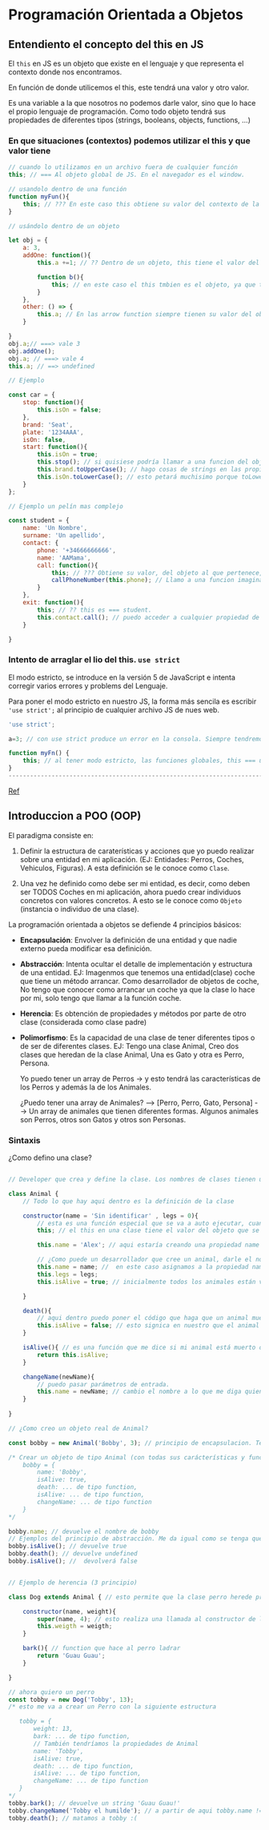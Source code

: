 # Programación Orientada a Objetos

## Entendiento el concepto del this en JS

El `this` en JS es un objeto que existe en el lenguaje y que representa el contexto donde nos encontramos.

En función de donde utilicemos el this, este tendrá una valor y otro valor.

Es una variable a la que nosotros no podemos darle valor, sino que lo hace el propio lenguaje de programación. Como todo objeto tendrá sus propiedades de diferentes tipos (strings, booleans, objects, functions, ...)

### En que situaciones (contextos) podemos utilizar el this y que valor tiene

```js
// cuando lo utilizamos en un archivo fuera de cualquier función
this; // === Al objeto global de JS. En el navegador es el window.

// usandolo dentro de una función
function myFun(){
    this; // ??? En este caso this obtiene su valor del contexto de la funcion. Si la funcion es global obtiene el mismo valor que el this global, es decir `window`
}

// usándolo dentro de un objeto

let obj = {
    a: 3,
    addOne: function(){
        this.a +=1; // ?? Dentro de un objeto, this tiene el valor del objeto que lo engloba. En este caso this === {a:3, addOne: function....}. Es muy utill para acceder a propiedades del objeto dentro de las funciones del mismo objeto

        function b(){
            this; // en este caso el this tmbien es el objeto, ya que tiene el mismo valor que la funcion a la que pertenece
        }
    },
    other: () => {
        this.a; // En las arrow function siempre tienen su valor del objeto global, NO obtienen el valor del objeto al que pertenecen. En este caso this.a sería undefined
    }

}
obj.a;// ===> vale 3
obj.addOne();
obj.a; // ===> vale 4
this.a; // ==> undefined

// Ejemplo

const car = {
    stop: function(){
        this.isOn = false;
    },
    brand: 'Seat',
    plate: '1234AAA',
    isOn: false,
    start: function(){
        this.isOn = true;
        this.stop(); // si quisiese podría llamar a una funcion del objeto
        this.brand.toUpperCase(); // hago cosas de strings en las propiedades que son strings
        this.isOn.toLowerCase(); // esto petará muchisimo porque toLowerCase no es una function de los booleans
    }
}; 

// Ejemplo un pelín mas complejo

const student = {
    name: 'Un Nombre',
    surname: 'Un apellido',
    contact: {
        phone: '+34666666666',
        name: 'AAMama',
        call: function(){
            this; // ??? Obtiene su valor, del objeto al que pertenece, portanto, es lo mismo que contact
            callPhoneNumber(this.phone); // Llamo a una funcion imaginaria que realiza llamadas a numeros de telefono, pasandole un número de telefono
        }
    },
    exit: function(){
        this; // ?? this es === student.
        this.contact.call(); // puedo acceder a cualquier propiedad de student
    }

}

```

### Intento de arraglar el lio del this. `use strict`

El modo estricto, se introduce en la versión 5 de JavaScript e intenta corregir varios errores y problems del Lenguaje.

Para poner el modo estricto en nuestro JS, la forma más sencila es escribir `'use strict';` al principio de cualquier archivo JS de nues web.

```js
'use strict';

a=3; // con use strict produce un error en la consola. Siempre tendremos que poner let o const para declarar una variable

function myFn() {
    this; // al tener modo estricto, las funciones globales, this === undefined
}
-------------------------------------------------------------------------------------------------------
```

[Ref](https://developer.mozilla.org/en-US/docs/Web/JavaScript/Reference/Strict_mode)

## Introduccion a POO (OOP)

El paradigma consiste en:

1. Definir la estructura de caraterísticas y acciones que yo puedo realizar sobre una entidad en mi aplicación. (EJ: Entidades: Perros, Coches, Vehiculos, Figuras). A esta definición se le conoce como `Clase`.

2. Una vez he definido como debe ser mi entidad, es decir, como deben ser TODOS Coches en mi aplicación, ahora puedo crear individuos concretos con valores concretos. A esto se le conoce como `Objeto` (instancia o individuo de una clase).

La programación orientada a objetos se defiende 4 principios básicos:

- **Encapsulación**: Envolver la definición de una entidad y que nadie externo pueda modificar esa definición.

- **Abstracción**: Intenta ocultar el detalle de implementación y estructura de una entidad. EJ: Imagenmos que tenemos una entidad(clase) coche que tiene un método arrancar. Como desarrollador de objetos de coche, No tengo que conocer como arrancar un coche ya que la clase lo hace por mi, solo tengo que llamar a la función coche.

- **Herencia**: Es obtención de propiedades y métodos por parte de otro clase (considerada como clase padre)

- **Polimorfismo**: Es la capacidad de una clase de tener diferentes tipos o de ser de diferentes clases.
    EJ: Tengo una clase Animal, Creo dos clases que heredan de la clase Animal, Una es Gato y otra es Perro, Persona.

    Yo puedo tener un array de Perros -> y esto tendrá las características de los Perros y además la de los Animales.

    ¿Puedo tener una array de Animales? --> [Perro, Perro, Gato, Persona] --> Un array de animales que tienen diferentes formas. Algunos animales son Perros, otros son Gatos y otros son Personas.

### Sintaxis

¿Como defino una clase?

```js

// Developer que crea y define la clase. Los nombres de clases tienen una notación `CamelCase`

class Animal {
    // Todo lo que hay aqui dentro es la definición de la clase

    constructor(name = 'Sin identificar' , legs = 0){
        // esta es una función especial que se va a auto ejecutar, cuando creemos un objeto de esta clase. Se utiliza para inicializar propiedades
        this; // el this en una clase tiene el valor del objeto que se ha creado de la misma, en cualquier método de la clase. Utilizaremos el this para crear las propiedades de la clase

        this.name = 'Alex'; // aqui estaría creando una propiedad name a los objetos que se creen de esta clase cuyo valor siempre será Alex.

        // ¿Como puede un desarrollador que cree un animal, darle el nombre que quiera y que no siempre sea Alex?
        this.name = name; //  en este caso asignamos a la propiedad name de la clase el primer parámetro que introduzca el desarrollador al crear el objeto
        this.legs = legs;
        this.isAlive = true; // inicialmente todos los animales están vivos

    }

    death(){
        // aqui dentro puedo poner el código que haga que un animal muera
        this.isAlive = false; // esto signica en nuestro que el animal está muerto
    }

    isAlive(){ // es una función que me dice si mi animal está muerto o no
        return this.isAlive;
    }

    changeName(newName){
        // puedo pasar parámetros de entrada.
        this.name = newName; // cambio el nombre a lo que me diga quien haya creado el objeto
    }
    
}

// ¿Como creo un objeto real de Animal?

const bobby = new Animal('Bobby', 3); // principio de encapsulacion. Tengo un objeto cuya estructura está en una cápsula llamada clase y no tengo que definirla yo al crear el objeto

/* Crear un objeto de tipo Animal (con todas sus carácterísticas y funciones) cuyo nombre es Bobby. A partir de aqui puedo tratar la variable bobby como un objeto. Este objeto que tendrá:
    bobby = {
        name: 'Bobby',
        isAlive: true,
        death: ... de tipo function,
        isAlive: ... de tipo function,
        changeName: ... de tipo function
    }
*/

bobby.name; // devuelve el nombre de bobby
// Ejemplos del principio de abstracción. Me da igual como se tenga que morir un animal, lo que se es que si llamo a morir, el animal deja de estar vivo
bobby.isAlive(); // devuelve true
bobby.death(); // devuelve undefined
bobby.isAlive(); //  devolverá false


// Ejemplo de herencia (3 principio)

class Dog extends Animal { // esto permite que la clase perro herede propiedades y métodos del Animal

    constructor(name, weight){
        super(name, 4); // esto realiza una llamada al constructor de la clase que heredo. Siempre se tiene que llamar como primera instruccion del constructor, aunque no haya parámetros de entrada en la clase padre.
        this.weigth = weigth;
    }

    bark(){ // function que hace al perro ladrar
        return 'Guau Guau';
    }

}

// ahora quiero un perro
const tobby = new Dog('Tobby', 13); 
/* esto me va a crear un Perro con la siguiente estructura 

   tobby = {
       weight: 13,
       bark: ... de tipo function,
       // También tendríamos la propiedades de Animal
       name: 'Tobby',
       isAlive: true,
       death: ... de tipo function,
       isAlive: ... de tipo function,
       changeName: ... de tipo function
   }
*/
tobby.bark(); // devuelve un string 'Guau Guau!'
tobby.changeName('Tobby el humilde'); // a partir de aqui tobby.name !== 'Tobby', es 'Tobby el humilde'
tobby.death(); // matamos a tobby :(


```
